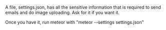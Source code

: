 A file, settings.json, has all the sensitive information that is required to send emails and do image uploading.  Ask for it if you want it.

Once you have it, run meteor with "meteor --settings settings.json"